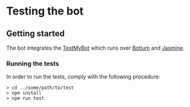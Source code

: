 # Testing the bot

## Getting started
The bot integrates the [TestMyBot](https://github.com/codeforequity-at/testmybot) which runs over [Botium](https://github.com/codeforequity-at/botium-core) and [Jasmine](https://jasmine.github.io/). 

### Running the tests
In order to run the tests, comply with the following procedure:

```
> cd ../some/path/to/test
> npm install
> npm run test
```
